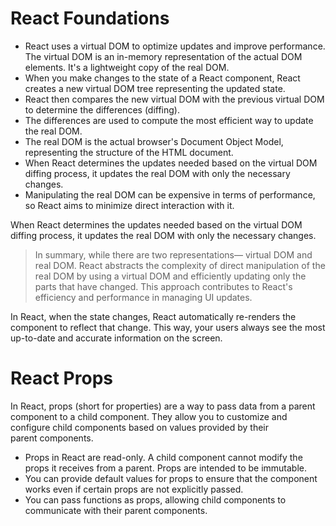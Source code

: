 # React Foundations

- React uses a virtual DOM to optimize updates and improve performance. The virtual DOM is an in-memory representation of the actual DOM elements. It's a lightweight copy of the real DOM.
- When you make changes to the state of a React component, React creates a new virtual DOM tree representing the updated state.
- React then compares the new virtual DOM with the previous virtual DOM to determine the differences (diffing).
- The differences are used to compute the most efficient way to update the real DOM.
- The real DOM is the actual browser's Document Object Model, representing the structure of the HTML document.
- When React determines the updates needed based on the virtual DOM diffing process, it updates the real DOM with only the necessary changes.
- Manipulating the real DOM can be expensive in terms of performance, so React aims to minimize direct interaction with it.


When React determines the updates needed based on the virtual DOM diffing process, it updates the real DOM with only the necessary changes.

> In summary, while there are two representations— virtual DOM and real DOM. React abstracts the complexity of direct manipulation of the real DOM by using a virtual DOM and efficiently updating only the parts that have changed. This approach contributes to React's efficiency and performance in managing UI updates.
>

In React, when the state changes, React automatically re-renders the component to reflect that change. This way, your users always see the most up-to-date and accurate information on the screen.


# React Props

In React, props (short for properties) are a way to pass data from a parent component to a child component. They allow you to customize and configure child components based on values provided by their parent components.

- Props in React are read-only. A child component cannot modify the props it receives from a parent. Props are intended to be immutable.
- You can provide default values for props to ensure that the component works even if certain props are not explicitly passed.
- You can pass functions as props, allowing child components to communicate with their parent components.